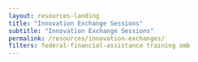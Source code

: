 ```yaml
---
layout: resources-landing
title: "Innovation Exchange Sessions"
subtitle: "Innovation Exchange Sessions"
permalink: /resources/innovation-exchanges/
filters: federal-financial-assistance training omb
---
```



